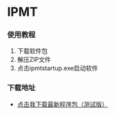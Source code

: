 # IPMT

### 使用教程
1. 下载软件包
2. 解压ZIP文件
3. 点击ipmtstartup.exe启动软件

### 下载地址
+ [点击我下载最新程序包（测试版）](https://github.com/FaYaee/ipmt/raw/master/ipmt.zip)